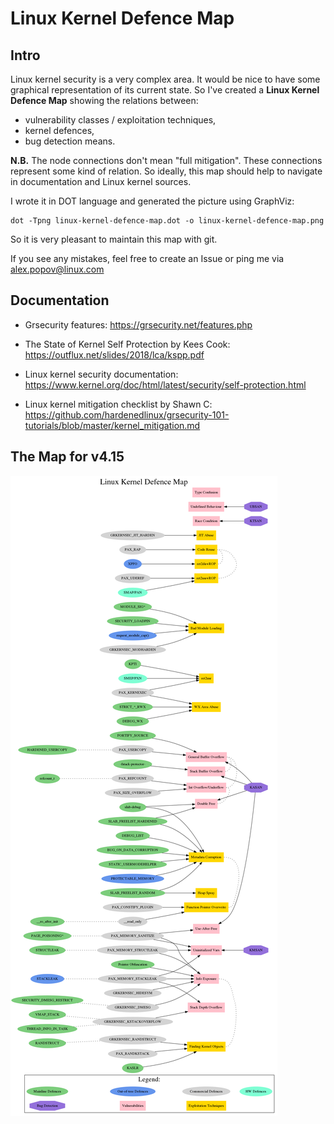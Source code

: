 # Linux Kernel Defence Map

## Intro

Linux kernel security is a very complex area. It would be nice to have some
graphical representation of its current state. So I've created a __Linux Kernel
Defence Map__ showing the relations between:
- vulnerability classes / exploitation techniques,
- kernel defences,
- bug detection means.

__N.B.__ The node connections don't mean "full mitigation". These connections
represent some kind of relation. So ideally, this map should help to navigate
in documentation and Linux kernel sources.

I wrote it in DOT language and generated the picture using GraphViz:
```
dot -Tpng linux-kernel-defence-map.dot -o linux-kernel-defence-map.png
```
So it is very pleasant to maintain this map with git.

If you see any mistakes, feel free to create an Issue or ping me via alex.popov@linux.com

## Documentation

- Grsecurity features:
https://grsecurity.net/features.php

- The State of Kernel Self Protection by Kees Cook:
https://outflux.net/slides/2018/lca/kspp.pdf

- Linux kernel security documentation:
https://www.kernel.org/doc/html/latest/security/self-protection.html

- Linux kernel mitigation checklist by Shawn C:
https://github.com/hardenedlinux/grsecurity-101-tutorials/blob/master/kernel_mitigation.md

## The Map for v4.15

![Linux Kernel Defence Map](./linux-kernel-defence-map.png)

